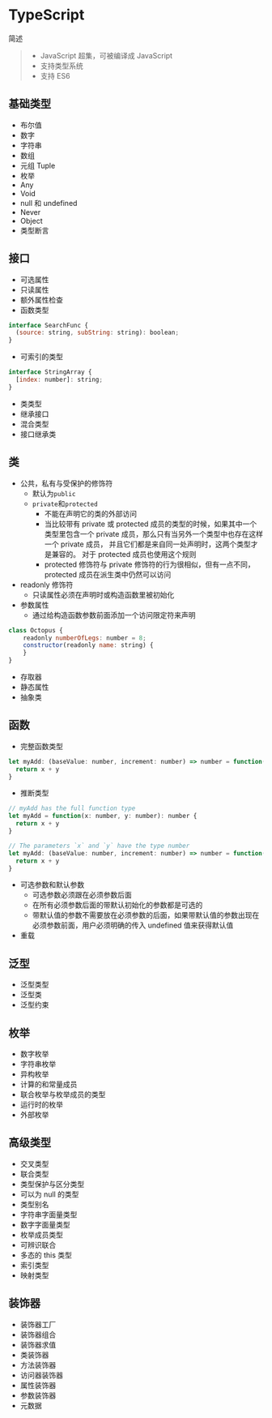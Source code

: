 # TypeScript

简述

> - JavaScript 超集，可被编译成 JavaScript
> - 支持类型系统
> - 支持 ES6

## 基础类型

- 布尔值
- 数字
- 字符串
- 数组
- 元组 Tuple
- 枚举
- Any
- Void
- null 和 undefined
- Never
- Object
- 类型断言

## 接口

- 可选属性
- 只读属性
- 额外属性检查
- 函数类型

```js
interface SearchFunc {
  (source: string, subString: string): boolean;
}
```

- 可索引的类型

```js
interface StringArray {
  [index: number]: string;
}
```

- 类类型
- 继承接口
- 混合类型
- 接口继承类

## 类

- 公共，私有与受保护的修饰符
  - 默认为`public`
  - `private`和`protected`
    - 不能在声明它的类的外部访问
    - 当比较带有 private 或 protected 成员的类型的时候，如果其中一个类型里包含一个 private 成员，那么只有当另外一个类型中也存在这样一个 private 成员， 并且它们都是来自同一处声明时，这两个类型才是兼容的。 对于 protected 成员也使用这个规则
    - protected 修饰符与 private 修饰符的行为很相似，但有一点不同， protected 成员在派生类中仍然可以访问
- readonly 修饰符
  - 只读属性必须在声明时或构造函数里被初始化
- 参数属性
  - 通过给构造函数参数前面添加一个访问限定符来声明

```js
class Octopus {
    readonly numberOfLegs: number = 8;
    constructor(readonly name: string) {
    }
}
```

- 存取器
- 静态属性
- 抽象类

## 函数

- 完整函数类型

```js
let myAdd: (baseValue: number, increment: number) => number = function(x: number, y: number): number {
  return x + y
}
```

- 推断类型

```js
// myAdd has the full function type
let myAdd = function(x: number, y: number): number {
  return x + y
}

// The parameters `x` and `y` have the type number
let myAdd: (baseValue: number, increment: number) => number = function(x, y) {
  return x + y
}
```

- 可选参数和默认参数
  - 可选参数必须跟在必须参数后面
  - 在所有必须参数后面的带默认初始化的参数都是可选的
  - 带默认值的参数不需要放在必须参数的后面，如果带默认值的参数出现在必须参数前面，用户必须明确的传入 undefined 值来获得默认值
- 重载

## 泛型

- 泛型类型
- 泛型类
- 泛型约束

## 枚举

- 数字枚举
- 字符串枚举
- 异构枚举
- 计算的和常量成员
- 联合枚举与枚举成员的类型
- 运行时的枚举
- 外部枚举

## 高级类型

- 交叉类型
- 联合类型
- 类型保护与区分类型
- 可以为 null 的类型
- 类型别名
- 字符串字面量类型
- 数字字面量类型
- 枚举成员类型
- 可辨识联合
- 多态的 this 类型
- 索引类型
- 映射类型

## 装饰器

- 装饰器工厂
- 装饰器组合
- 装饰器求值
- 类装饰器
- 方法装饰器
- 访问器装饰器
- 属性装饰器
- 参数装饰器
- 元数据
